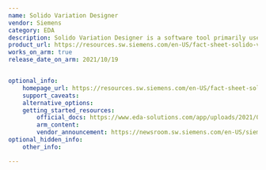 ```yaml
---
name: Solido Variation Designer
vendor: Siemens
category: EDA
description: Solido Variation Designer is a software tool primarily used in the semiconductor industry, specifically for statistical analysis and design optimization in integrated circuit (IC) manufacturing.
product_url: https://resources.sw.siemens.com/en-US/fact-sheet-solido-variation-designer
works_on_arm: true
release_date_on_arm: 2021/10/19


optional_info:
    homepage_url: https://resources.sw.siemens.com/en-US/fact-sheet-solido-variation-designer
    support_caveats:
    alternative_options:
    getting_started_resources:
        official_docs: https://www.eda-solutions.com/app/uploads/2021/02/Solido-Variation-Designer-FS-81748-D3.pdf
        arm_content:
        vendor_announcement: https://newsroom.sw.siemens.com/en-US/siemens-solido-variation-designer-aws-gravitron-arm/
optional_hidden_info:
    other_info:

---
```



